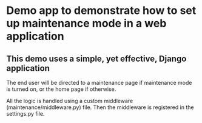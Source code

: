 # Demo app to demonstrate how to set up maintenance mode in a web application


## This demo uses a simple, yet effective, Django application

The end user will be directed to a maintenance page if maintenance mode is turned on, or the home page if otherwise.

All the logic is handled using a custom middleware (maintenance/middleware.py) file. Then the middleware is registered in the settings.py file.